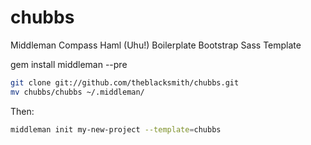 chubbs
======

Middleman Compass Haml (Uhu!) Boilerplate Bootstrap Sass Template

gem install middleman --pre

```bash
git clone git://github.com/theblacksmith/chubbs.git
mv chubbs/chubbs ~/.middleman/
```

Then:

```bash
middleman init my-new-project --template=chubbs
```
